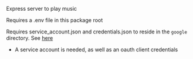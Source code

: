Express server to play music

Requires a .env file in this package root

Requires service_account.json and credentials.json to reside in the `google` directory. See [here](https://console.cloud.google.com/apis/credentials)
- A service account is needed, as well as an oauth client credentials